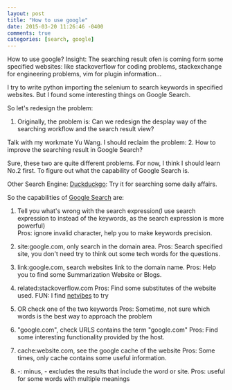 ```yaml
---
layout: post
title: "How to use google"
date: 2015-03-20 11:26:46 -0400
comments: true
categories: [search, google]
---
```


How to use google?
Insight:  The searching result ofen is coming form some specified websites: like stackoverflow for coding problems, stackexchange for engineering problems, vim for plugin information...   

I try to write python importing the selenium to search keywords in specified websites. But I found some interesting things on Google Search.

So let's redesign the problem:
1.  Originally, the problem is: Can we redesign the desplay way of the searching workflow and the search result view?

Talk with my workmate Yu Wang. I should reclaim the problem:
2.  How to improve the searching result in Google Search?

Sure, these two are quite different problems. For now, I think I should learn No.2 first. To figure out what the capability of Google Search is.

Other Search Engine:
[Duckduckgo](https://duckduckgo.com/): Try it for searching some daily affairs.


So the capabilities of [Google Search](https://support.google.com/websearch/answer/2466433?hl=en) are:
1.  Tell you what's wrong with the search expression(I use search expression to instead of the keywords, as the search expression is more powerful)   
Pros:   ignore invalid character, help you to make keywords precision.    

2.  site:google.com, only search in the domain area.
Pros:   Search specified site, you don't need try to think out some tech words for the questions.

3.  link:google.com, search websites link to the domain name.
Pros:   Help you to find some Summarization Website or Blogs.

4.  related:stackoverflow.com
Pros:   Find some substitutes of the website used.
FUN:    I find [netvibes](http://en.wikipedia.org/wiki/Netvibes) to try

5.  OR check one of the two keywords
Pros:   Sometime, not sure which words is the best way to approach the problem

6.  "google.com", check URLS contains the term "google.com"
Pros:   Find some interesting functionality provided by the host.

7.  cache:website.com, see the google cache of the website
Pros:   Some times, only cache contains some useful information.

8.  -: minus, - excludes the results that include the word or site.
Pros:   useful for some words with multiple meanings

